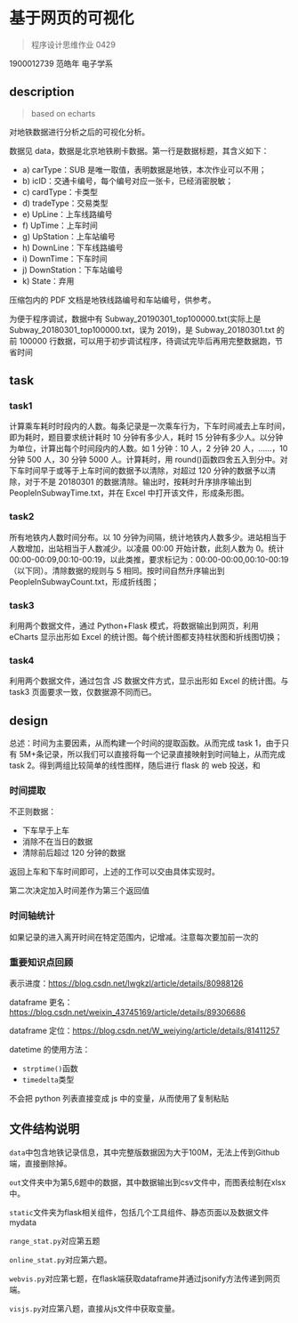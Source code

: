 # 基于网页的可视化

> 程序设计思维作业 0429

1900012739 范皓年 电子学系

## description

>based on echarts

对地铁数据进行分析之后的可视化分析。

数据见 data，数据是北京地铁刷卡数据。第一行是数据标题，其含义如下：

- a) carType：SUB 是唯一取值，表明数据是地铁，本次作业可以不用；
- b) icID：交通卡编号，每个编号对应一张卡，已经消密脱敏；
- c) cardType：卡类型
- d) tradeType：交易类型
- e) UpLine：上车线路编号
- f) UpTime：上车时间
- g) UpStation：上车站编号
- h) DownLine：下车线路编号
- i) DownTime：下车时间
- j) DownStation：下车站编号
- k) State：弃用

压缩包内的 PDF 文档是地铁线路编号和车站编号，供参考。

为便于程序调试，数据中有 Subway_20190301_top100000.txt(实际上是 Subway_20180301_top100000.txt，误为 2019)，是 Subway_20180301.txt 的前 100000 行数据，可以用于初步调试程序，待调试完毕后再用完整数据跑，节省时间

## task

### task1

计算乘车耗时时段内的人数。每条记录是一次乘车行为，下车时间减去上车时间，即为耗时，题目要求统计耗时 10 分钟有多少人，耗时 15 分钟有多少人。以分钟为单位，计算出每个时间段内的人数。如 1 分钟：10 人，2 分钟 20 人，……，10 分钟 500 人，30 分钟 5000 人。计算耗时，用 round()函数四舍五入到分中。对下车时间早于或等于上车时间的数据予以清除，对超过 120 分钟的数据予以清除，对于不是 20180301 的数据清除。输出时，按耗时升序排序输出到 PeopleInSubwayTime.txt，并在 Excel 中打开该文件，形成条形图。

### task2

所有地铁内人数时间分布。以 10 分钟为间隔，统计地铁内人数多少。进站相当于人数增加，出站相当于人数减少。以凌晨 00:00 开始计数，此刻人数为 0。统计 00:00-00:09,00:10-00:19，以此类推，要求标记为：00:00-00:00,00:10-00:19（以下同）。清除数据的规则与 5 相同。按时间自然升序输出到 PeopleInSubwayCount.txt，形成折线图；

### task3

利用两个数据文件，通过 Python+Flask 模式，将数据输出到网页，利用 eCharts 显示出形如 Excel 的统计图。每个统计图都支持柱状图和折线图切换；

### task4

利用两个数据文件，通过包含 JS 数据文件方式，显示出形如 Excel 的统计图。与 task3 页面要求一致，仅数据源不同而已。

## design

总述：时间为主要因素，从而构建一个时间的提取函数。从而完成 task 1，由于只有 5M+条记录，所以我们可以直接将每一个记录直接映射到时间轴上，从而完成 task 2。得到两组比较简单的线性图样，随后进行 flask 的 web 投送，和

### 时间提取

不正则数据：

- 下车早于上车
- 消除不在当日的数据
- 清除前后超过 120 分钟的数据

返回上车和下车时间即可，上述的工作可以交由具体实现时。

第二次决定加入时间差作为第三个返回值

### 时间轴统计

如果记录的进入离开时间在特定范围内，记增减。注意每次要加前一次的

### 重要知识点回顾

表示进度：https://blog.csdn.net/lwgkzl/article/details/80988126

dataframe 更名：https://blog.csdn.net/weixin_43745169/article/details/89306686

dataframe 定位：https://blog.csdn.net/W_weiying/article/details/81411257

datetime 的使用方法：

- `strptime()`函数
- `timedelta`类型

不会把 python 列表直接变成 js 中的变量，从而使用了复制粘贴

## 文件结构说明

`data`中包含地铁记录信息，其中完整版数据因为大于100M，无法上传到Github端，直接删除掉。

`out`文件夹中为第5,6题中的数据，其中数据输出到csv文件中，而图表绘制在xlsx中。

`static`文件夹为flask相关组件，包括几个工具组件、静态页面以及数据文件mydata

`range_stat.py`对应第五题

`online_stat.py`对应第六题。

`webvis.py`对应第七题，在flask端获取dataframe并通过jsonify方法传递到网页端。

`visjs.py`对应第八题，直接从js文件中获取变量。